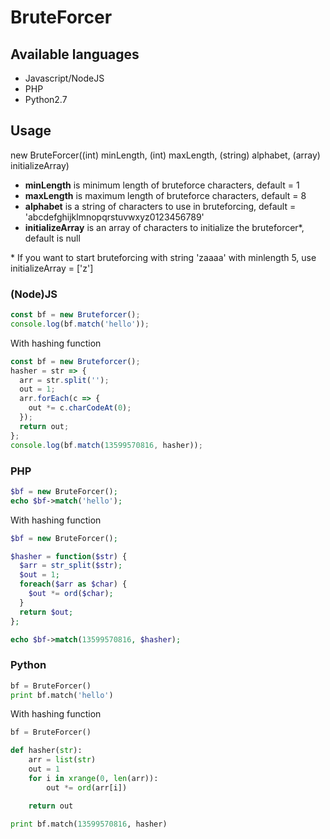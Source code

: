 # BruteForcer

## Available languages
- Javascript/NodeJS
- PHP
- Python2.7

## Usage
new BruteForcer((int) minLength, (int) maxLength, (string) alphabet, (array) initializeArray)

* **minLength** is minimum length of bruteforce characters, default = 1
* **maxLength** is maximum length of bruteforce characters, default = 8
* **alphabet**  is a string of characters to use in bruteforcing, default = 'abcdefghijklmnopqrstuvwxyz0123456789'
* **initializeArray** is an array of characters to initialize the bruteforcer*, default is null

\* If you want to start bruteforcing with string 'zaaaa' with minlength 5, use initializeArray = ['z']

### (Node)JS
```js
const bf = new Bruteforcer();
console.log(bf.match('hello'));
```

With hashing function
```js
const bf = new Bruteforcer();
hasher = str => {
  arr = str.split('');
  out = 1;
  arr.forEach(c => {
    out *= c.charCodeAt(0);
  });
  return out;
};
console.log(bf.match(13599570816, hasher));
```

### PHP
```php
$bf = new BruteForcer();
echo $bf->match('hello');
```

With hashing function
```php
$bf = new BruteForcer();

$hasher = function($str) {
  $arr = str_split($str);
  $out = 1;
  foreach($arr as $char) {
    $out *= ord($char);
  }
  return $out;
};

echo $bf->match(13599570816, $hasher);
```

### Python
```python
bf = BruteForcer()
print bf.match('hello')
```

With hashing function
```python
bf = BruteForcer()

def hasher(str):
    arr = list(str)
    out = 1
    for i in xrange(0, len(arr)):
        out *= ord(arr[i])

    return out

print bf.match(13599570816, hasher)
```
